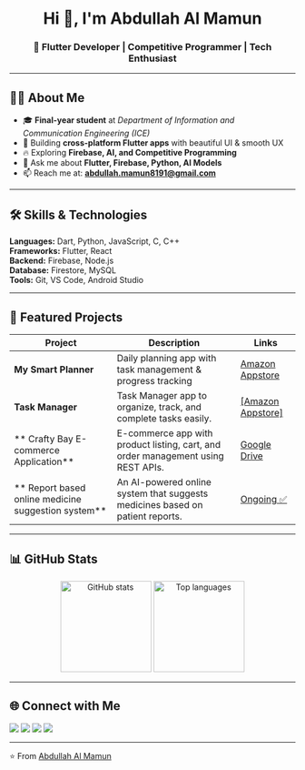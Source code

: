 <h1 align="center">Hi 👋, I'm Abdullah Al Mamun</h1>
<h3 align="center">🚀 Flutter Developer | Competitive Programmer | Tech Enthusiast</h3>

---

## 🧑‍💻 About Me  
- 🎓 **Final-year student** at *Department of Information and Communication Engineering (ICE)*  
- 📱 Building **cross-platform Flutter apps** with beautiful UI & smooth UX  
- 🔥 Exploring **Firebase, AI, and Competitive Programming**  
- 💬 Ask me about **Flutter, Firebase, Python, AI Models**  
- 📫 Reach me at: **abdullah.mamun8191@gmail.com**  

---

## 🛠️ Skills & Technologies  
**Languages:** Dart, Python, JavaScript, C, C++  
**Frameworks:** Flutter, React  
**Backend:** Firebase, Node.js  
**Database:** Firestore, MySQL  
**Tools:** Git, VS Code, Android Studio  

---

## 🚀 Featured Projects  
| Project | Description | Links |
|---------|-------------|-------|
| **My Smart Planner** | Daily planning app with task management & progress tracking | [Amazon Appstore](https://www.amazon.com/dp/B0FL86GVQT) |
| **Task Manager** | Task Manager app to organize, track, and complete tasks easily. | [[Amazon Appstore]]((https://www.amazon.com/dp/B0FLY51YV8)) |
| ** Crafty Bay E-commerce Application** | E-commerce app with product listing, cart, and order management using REST APIs. | [Google Drive](https://tinyurl.com/3erh7pcc) |
| ** Report based online medicine suggestion system** | An AI-powered online system that suggests medicines based on patient reports. | [Ongoing ✅]() |
---

## 📊 GitHub Stats  
<p align="center">
  <img src="https://github-readme-stats.vercel.app/api?username=AbMamun12&show_icons=true&theme=tokyonight" alt="GitHub stats" height="160"/>
  <img src="https://github-readme-stats.vercel.app/api/top-langs/?username=AbMamun12&layout=compact&theme=tokyonight" alt="Top languages" height="160"/>
</p>

---

## 🌐 Connect with Me  
<p align="left">
<a href="https://www.linkedin.com/in/abmamun12/" target="blank"><img src="https://img.shields.io/badge/-LinkedIn-blue?logo=linkedin&logoColor=white" /></a>
<a href="https://www.facebook.com/100072327062193" target="blank"><img src="https://img.shields.io/badge/-Facebook-blue?logo=facebook&logoColor=white" /></a>
<a href="https://x.com/AbMamun8191" target="blank"><img src="https://img.shields.io/badge/-Twitter-blue?logo=twitter&logoColor=white" /></a>
<a href="mailto:abdullah.mamun8191@gmail.com"><img src="https://img.shields.io/badge/-Email-red?logo=gmail&logoColor=white" /></a>
</p>

---

⭐️ From [Abdullah Al Mamun](https://github.com/AbMamun12)
